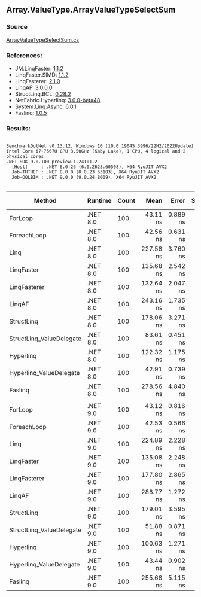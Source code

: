 ﻿## Array.ValueType.ArrayValueTypeSelectSum

### Source
[ArrayValueTypeSelectSum.cs](../LinqBenchmarks/Array/ValueType/ArrayValueTypeSelectSum.cs)

### References:
- JM.LinqFaster: [1.1.2](https://www.nuget.org/packages/JM.LinqFaster/1.1.2)
- LinqFaster.SIMD: [1.1.2](https://www.nuget.org/packages/LinqFaster.SIMD/1.0.3)
- LinqFasterer: [2.1.0](https://www.nuget.org/packages/LinqFasterer/2.1.0)
- LinqAF: [3.0.0.0](https://www.nuget.org/packages/LinqAF/3.0.0.0)
- StructLinq.BCL: [0.28.2](https://www.nuget.org/packages/StructLinq/0.28.2)
- NetFabric.Hyperlinq: [3.0.0-beta48](https://www.nuget.org/packages/NetFabric.Hyperlinq/3.0.0-beta48)
- System.Linq.Async: [6.0.1](https://www.nuget.org/packages/System.Linq.Async/6.0.1)
- Faslinq: [1.0.5](https://www.nuget.org/packages/Faslinq/1.0.5)

### Results:
```

BenchmarkDotNet v0.13.12, Windows 10 (10.0.19045.3996/22H2/2022Update)
Intel Core i7-7567U CPU 3.50GHz (Kaby Lake), 1 CPU, 4 logical and 2 physical cores
.NET SDK 9.0.100-preview.1.24101.2
  [Host]     : .NET 6.0.26 (6.0.2623.60508), X64 RyuJIT AVX2
  Job-THTHEP : .NET 8.0.0 (8.0.23.53103), X64 RyuJIT AVX2
  Job-OQLBIM : .NET 9.0.0 (9.0.24.8009), X64 RyuJIT AVX2


```
| Method                   | Runtime  | Count | Mean      | Error    | StdDev   | Ratio        | RatioSD | Gen0   | Allocated | Alloc Ratio |
|------------------------- |--------- |------ |----------:|---------:|---------:|-------------:|--------:|-------:|----------:|------------:|
| ForLoop                  | .NET 8.0 | 100   |  43.11 ns | 0.889 ns | 1.303 ns |     baseline |         |      - |         - |          NA |
| ForeachLoop              | .NET 8.0 | 100   |  42.56 ns | 0.631 ns | 0.559 ns | 1.02x faster |   0.04x |      - |         - |          NA |
| Linq                     | .NET 8.0 | 100   | 227.58 ns | 3.760 ns | 4.023 ns | 5.29x slower |   0.15x | 0.0153 |      32 B |          NA |
| LinqFaster               | .NET 8.0 | 100   | 135.68 ns | 2.542 ns | 2.253 ns | 3.14x slower |   0.13x |      - |         - |          NA |
| LinqFasterer             | .NET 8.0 | 100   | 132.64 ns | 2.047 ns | 1.709 ns | 3.06x slower |   0.12x |      - |         - |          NA |
| LinqAF                   | .NET 8.0 | 100   | 243.16 ns | 1.735 ns | 1.448 ns | 5.61x slower |   0.21x |      - |         - |          NA |
| StructLinq               | .NET 8.0 | 100   | 178.06 ns | 3.271 ns | 3.766 ns | 4.15x slower |   0.14x | 0.0153 |      32 B |          NA |
| StructLinq_ValueDelegate | .NET 8.0 | 100   |  83.61 ns | 0.451 ns | 0.400 ns | 1.93x slower |   0.07x |      - |         - |          NA |
| Hyperlinq                | .NET 8.0 | 100   | 122.32 ns | 1.175 ns | 1.099 ns | 2.83x slower |   0.10x |      - |         - |          NA |
| Hyperlinq_ValueDelegate  | .NET 8.0 | 100   |  42.91 ns | 0.739 ns | 0.821 ns | 1.00x faster |   0.03x |      - |         - |          NA |
| Faslinq                  | .NET 8.0 | 100   | 278.56 ns | 4.840 ns | 4.291 ns | 6.44x slower |   0.26x | 0.2027 |     424 B |          NA |
|                          |          |       |           |          |          |              |         |        |           |             |
| ForLoop                  | .NET 9.0 | 100   |  43.12 ns | 0.816 ns | 1.386 ns |     baseline |         |      - |         - |          NA |
| ForeachLoop              | .NET 9.0 | 100   |  42.53 ns | 0.566 ns | 0.502 ns | 1.03x faster |   0.04x |      - |         - |          NA |
| Linq                     | .NET 9.0 | 100   | 224.89 ns | 2.228 ns | 1.860 ns | 5.14x slower |   0.21x | 0.0153 |      32 B |          NA |
| LinqFaster               | .NET 9.0 | 100   | 135.08 ns | 2.248 ns | 1.877 ns | 3.09x slower |   0.11x |      - |         - |          NA |
| LinqFasterer             | .NET 9.0 | 100   | 177.80 ns | 2.865 ns | 3.185 ns | 4.11x slower |   0.14x |      - |         - |          NA |
| LinqAF                   | .NET 9.0 | 100   | 288.77 ns | 1.272 ns | 0.993 ns | 6.59x slower |   0.27x |      - |         - |          NA |
| StructLinq               | .NET 9.0 | 100   | 179.01 ns | 3.595 ns | 3.362 ns | 4.11x slower |   0.14x | 0.0153 |      32 B |          NA |
| StructLinq_ValueDelegate | .NET 9.0 | 100   |  51.88 ns | 0.871 ns | 1.132 ns | 1.20x slower |   0.05x |      - |         - |          NA |
| Hyperlinq                | .NET 9.0 | 100   | 100.63 ns | 1.271 ns | 1.127 ns | 2.31x slower |   0.10x |      - |         - |          NA |
| Hyperlinq_ValueDelegate  | .NET 9.0 | 100   |  43.44 ns | 0.902 ns | 0.753 ns | 1.01x faster |   0.04x |      - |         - |          NA |
| Faslinq                  | .NET 9.0 | 100   | 255.68 ns | 5.115 ns | 7.497 ns | 5.91x slower |   0.28x | 0.2027 |     424 B |          NA |
